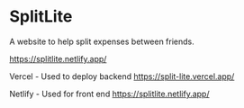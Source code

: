 # SplitLite

A website to help split expenses between friends.

https://splitlite.netlify.app/

Vercel - Used to deploy backend
https://split-lite.vercel.app/

Netlify - Used for front end
https://splitlite.netlify.app/
